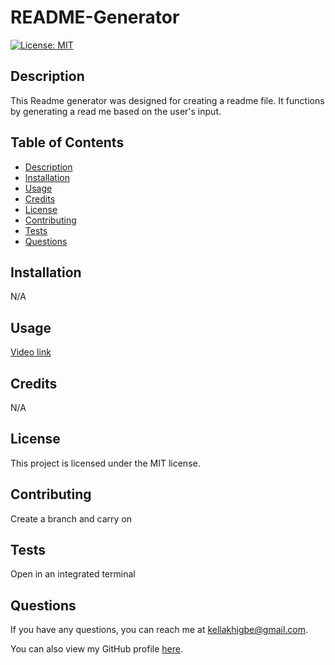# README-Generator
[![License: MIT](https://img.shields.io/badge/License-MIT-yellow.svg)](https://opensource.org/licenses/MIT)


## Description
This Readme generator was designed for creating a readme file. It functions by generating a read me based on the user's input.


## Table of Contents
- [Description](#description)
- [Installation](#installation)
- [Usage](#usage)
- [Credits](#credits)
- [License](#license)
- [Contributing](#contributing)
- [Tests](#tests)
- [Questions](#questions)


## Installation
N/A


## Usage
[Video link](https://github.com/Kelllzzz/README-Generator/assets/117757450/28a9f298-3367-4345-b720-24072700c8e0)


## Credits
N/A


## License
This project is licensed under the MIT license.


## Contributing
Create a branch and carry on


## Tests
Open in an integrated terminal


## Questions
If you have any questions, you can reach me at kellakhigbe@gmail.com.

You can also view my GitHub profile [here](https://github.com/kelllzzz).

